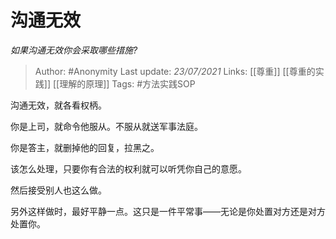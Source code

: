 # 沟通无效
*如果沟通无效你会采取哪些措施?*

> Author: #Anonymity
Last update: *23/07/2021* 
Links: [[尊重]] [[尊重的实践]] [[理解的原理]]
Tags:  #方法实践SOP 

 
沟通无效，就各看权柄。

你是上司，就命令他服从。不服从就送军事法庭。

你是答主，就删掉他的回复，拉黑之。

该怎么处理，只要你有合法的权利就可以听凭你自己的意愿。

然后接受别人也这么做。

另外这样做时，最好平静一点。这只是一件平常事——无论是你处置对方还是对方处置你。




